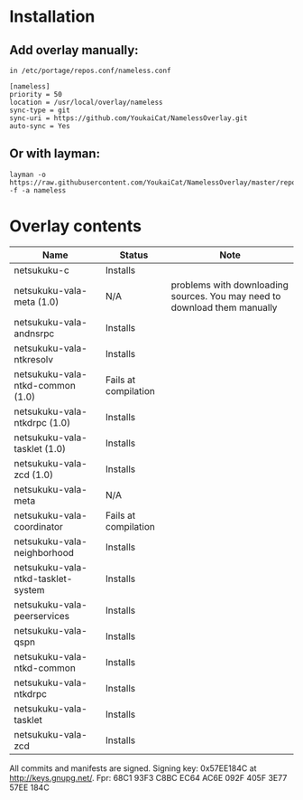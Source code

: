 # Installation

## Add overlay manually:
```
in /etc/portage/repos.conf/nameless.conf

[nameless]
priority = 50
location = /usr/local/overlay/nameless
sync-type = git
sync-uri = https://github.com/YoukaiCat/NamelessOverlay.git
auto-sync = Yes
```

## Or with layman:
```
layman -o https://raw.githubusercontent.com/YoukaiCat/NamelessOverlay/master/repositories.xml -f -a nameless
```

# Overlay contents
| Name                               | Status               | Note                                                                      |
|------------------------------------|----------------------|---------------------------------------------------------------------------|
|netsukuku-c                         | Installs             |                                                                           |
|netsukuku-vala-meta (1.0)           | N/A                  | problems with downloading sources. You may need to download them manually |
|netsukuku-vala-andnsrpc             | Installs             |                                                                           |
|netsukuku-vala-ntkresolv            | Installs             |                                                                           |
|netsukuku-vala-ntkd-common (1.0)    | Fails at compilation |                                                                           |
|netsukuku-vala-ntkdrpc (1.0)        | Installs             |                                                                           |
|netsukuku-vala-tasklet (1.0)        | Installs             |                                                                           |
|netsukuku-vala-zcd (1.0)            | Installs             |                                                                           |
|netsukuku-vala-meta                 | N/A                  |                                                                           |
|netsukuku-vala-coordinator          | Fails at compilation |                                                                           |
|netsukuku-vala-neighborhood         | Installs             |                                                                           |
|netsukuku-vala-ntkd-tasklet-system  | Installs             |                                                                           |
|netsukuku-vala-peerservices         | Installs             |                                                                           |
|netsukuku-vala-qspn                 | Installs             |                                                                           |
|netsukuku-vala-ntkd-common          | Installs             |                                                                           |
|netsukuku-vala-ntkdrpc              | Installs             |                                                                           |
|netsukuku-vala-tasklet              | Installs             |                                                                           |
|netsukuku-vala-zcd                  | Installs             |                                                                           |

All commits and manifests are signed. Signing key: 0x57EE184C at http://keys.gnupg.net/. Fpr: 68C1 93F3 C8BC EC64 AC6E  092F 405F 3E77 57EE 184C
